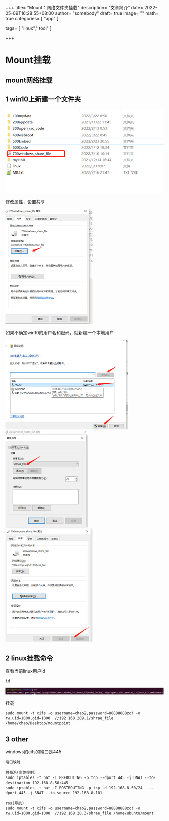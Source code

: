 +++
title= "Mount：网络文件夹挂载"
description= "文章简介"
date= 2022-05-09T16:28:55+08:00
author= "somebody"
draft= true
image= "" 
math= true
categories= [
    "app"
]

tags=  [
    "linux"," tool"
]

+++

# Mount挂载

## mount网络挂载



##  1 win10上新建一个文件夹



![image-20220510101839548](images/image-20220510101839548.png)

修改属性，设置共享



<img src="images/image-20220510102156548.png" alt="image-20220510102156548" style="zoom:50%;" />

如果不确定win10的用户名和密码，就新建一个本地用户

<img src="images/image-20220510102225088.png" alt="image-20220510102225088" style="zoom:50%;" />

<img src="images/image-20220510102257001.png" alt="image-20220510102257001" style="zoom:50%;" />

<img src="images/image-20220510102456203.png" alt="image-20220510102456203" style="zoom:50%;" />

## 2 linux挂载命令

查看当前linux用户id

~~~shell
id 
~~~

![image-20220510103204731](images/image-20220510103204731.png)

挂载

~~~shell
sudo mount -t cifs -o username=chao2,password=88888888zc! -o rw,uid=1000,gid=1000  //192.168.209.1/shrae_file /home/chao/Desktop/mountpoint
~~~

## 3 other

windows的cifs的端口是445

~~~shell
端口映射

树莓派(车体控制)
sudo iptables -t nat -I PREROUTING -p tcp --dport 445 -j DNAT --to-destination 192.168.8.50:445
sudo iptables -t nat -I POSTROUTING -p tcp -d 192.168.8.50/24   --dport 445 -j SNAT --to-source 192.168.8.101

ros(导航)
sudo mount -t cifs -o username=chao2,password=88888888zc! -o rw,uid=1000,gid=1000  //192.168.20.3/shrae_file /home/ubuntu/mount
~~~

